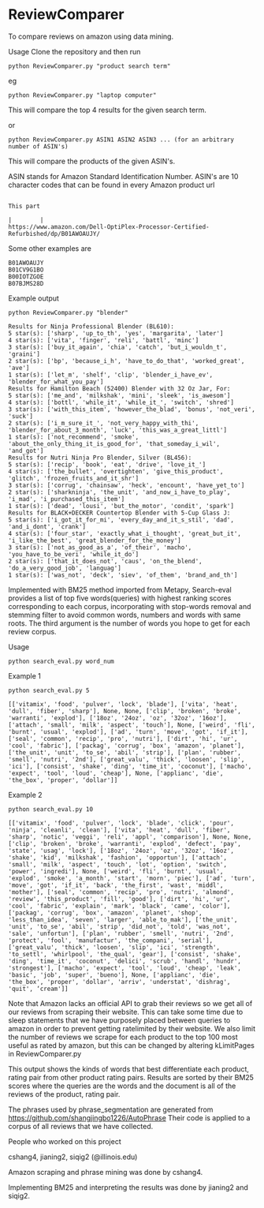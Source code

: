 # ReviewComparer
To compare reviews on amazon using data mining.

Usage
Clone the repository and then run
```
python ReviewComparer.py "product search term"
```
eg
```
python ReviewComparer.py "laptop computer"
```
This will compare the top 4 results for the given search term.

or
```
python ReviewComparer.py ASIN1 ASIN2 ASIN3 ... (for an arbitrary number of ASIN's)
```
This will compare the products of the given ASIN's.

ASIN stands for Amazon Standard Identification Number.
ASIN's are 10 character codes that can be found in every Amazon product url
```
                                                                        This part
                                                                        |        |    
https://www.amazon.com/Dell-OptiPlex-Processor-Certified-Refurbished/dp/B01AWOAUJY/
```

Some other examples are
```
B01AWOAUJY
B01CV9G1BO
B00IOTZGOE
B07BJMS28D
```

Example output
```
python ReviewComparer.py "blender"
```
```
Results for Ninja Professional Blender (BL610):
5 star(s): ['sharp', 'up_to_th', 'yes', 'margarita', 'later']
4 star(s): ['vita', 'finger', 'reli', 'battl', 'minc']
3 star(s): ['buy_it_again', 'chia', 'catch', 'but_i_wouldn_t', 'graini']
2 star(s): ['bp', 'because_i_h', 'have_to_do_that', 'worked_great', 'ave']
1 star(s): ['let_m', 'shelf', 'clip', 'blender_i_have_ev', 'blender_for_what_you_pay']
Results for Hamilton Beach (52400) Blender with 32 Oz Jar, For:
5 star(s): ['me_and', 'milkshak', 'mini', 'sleek', 'is_awesom']
4 star(s): ['bottl', 'while_it', 'while_it_', 'switch', 'shred']
3 star(s): ['with_this_item', 'however_the_blad', 'bonus', 'not_veri', 'suck']
2 star(s): ['i_m_sure_it_', 'not_very_happy_with_thi', 'blender_for_about_3_month', 'luck', 'this_was_a_great_littl']
1 star(s): ['not_recommend', 'smoke', 'about_the_only_thing_it_is_good_for', 'that_someday_i_wil', 'and_got']
Results for Nutri Ninja Pro Blender, Silver (BL456):
5 star(s): ['recip', 'book', 'eat', 'drive', 'love_it_']
4 star(s): ['the_bullet', 'overtighten', 'give_this_product', 'glitch', 'frozen_fruits_and_it_shr']
3 star(s): ['corrug', 'chainsaw', 'heck', 'encount', 'have_yet_to']
2 star(s): ['sharkninja', 'the_unit', 'and_now_i_have_to_play', 'i_mad', 'i_purchased_this_item']
1 star(s): ['dead', 'lousi', 'but_the_motor', 'condit', 'spark']
Results for BLACK+DECKER Countertop Blender with 5-Cup Glass J:
5 star(s): ['i_got_it_for_mi', 'every_day_and_it_s_stil', 'dad', 'and_i_dont', 'crank']
4 star(s): ['four_star', 'exactly_what_i_thought', 'great_but_it', 'i_like_the_best', 'great_blender_for_the_money']
3 star(s): ['not_as_good_as_a', 'of_their', 'macho', 'you_have_to_be_veri', 'while_it_do']
2 star(s): ['that_it_does_not', 'caus', 'on_the_blend', 'do_a_very_good_job', 'languag']
1 star(s): ['was_not', 'deck', 'siev', 'of_them', 'brand_and_th']
```

Implemented with BM25 method imported from Metapy, Search-eval provides a list of top five words(queries) with highest ranking scores corresponding to each corpus, incorporating with stop-words removal and stemming filter to avoid common words, numbers and words with same roots. The third argument is the number of words you hope to get for each review corpus.

Usage
```
python search_eval.py word_num
```
Example 1
```
python search_eval.py 5
```
```
[['vitamix', 'food', 'pulver', 'lock', 'blade'], ['vita', 'heat', 'dull', 'fiber', 'sharp'], None, None, ['clip', 'broken', 'broke', 'warranti', 'explod'], ['18oz', '24oz', 'oz', '32oz', '16oz'], ['attach', 'small', 'milk', 'aspect', 'touch'], None, ['weird', 'fli', 'burnt', 'usual', 'explod'], ['ad', 'turn', 'move', 'got', 'if_it'], ['seal', 'common', 'recip', 'pro', 'nutri'], ['dirt', 'hi', 'ur', 'cool', 'fabric'], ['packag', 'corrug', 'box', 'amazon', 'planet'], ['the_unit', 'unit', 'to_se', 'abil', 'strip'], ['plan', 'rubber', 'smell', 'nutri', '2nd'], ['great_valu', 'thick', 'loosen', 'slip', 'ici'], ['consist', 'shake', 'ding', 'time_it', 'coconut'], ['macho', 'expect', 'tool', 'loud', 'cheap'], None, ['applianc', 'die', 'the_box', 'proper', ‘dollar']]
```
Example 2
```
python search_eval.py 10
```
```
[['vitamix', 'food', 'pulver', 'lock', 'blade', 'click', 'pour', 'ninja', 'cleanli', 'clean'], ['vita', 'heat', 'dull', 'fiber', 'sharp', 'notic', 'veggi', 'reli', 'appl', 'comparison'], None, None, ['clip', 'broken', 'broke', 'warranti', 'explod', 'defect', 'pay', 'state', 'usag', 'lock'], ['18oz', '24oz', 'oz', '32oz', '16oz', 'shake', 'kid', 'milkshak', 'fashion', 'opportun'], ['attach', 'small', 'milk', 'aspect', 'touch', 'lot', 'option', 'switch', 'power', 'ingredi'], None, ['weird', 'fli', 'burnt', 'usual', 'explod', 'smoke', 'a_month', 'start', 'morn', 'piec'], ['ad', 'turn', 'move', 'got', 'if_it', 'back', 'the_first', 'wast', 'middl', 'mother'], ['seal', 'common', 'recip', 'pro', 'nutri', 'almond', 'review', 'this_product', 'fill', 'good'], ['dirt', 'hi', 'ur', 'cool', 'fabric', 'explain', 'mark', 'black', 'came', 'color'], ['packag', 'corrug', 'box', 'amazon', 'planet', 'shop', 'less_than_idea', 'seven', 'larger', 'able_to_mak'], ['the_unit', 'unit', 'to_se', 'abil', 'strip', 'did_not', 'told', 'was_not', 'sale', 'unfortun'], ['plan', 'rubber', 'smell', 'nutri', '2nd', 'protect', 'fool', 'manufactur', 'the_compani', 'serial'], ['great_valu', 'thick', 'loosen', 'slip', 'ici', 'strength', 'to_settl', 'whirlpool', 'the_qual', 'gear'], ['consist', 'shake', 'ding', 'time_it', 'coconut', 'delici', 'scrub', 'handl', 'hundr', 'strongest'], ['macho', 'expect', 'tool', 'loud', 'cheap', 'leak', 'basic', 'job', 'super', 'bueno'], None, ['applianc', 'die', 'the_box', 'proper', 'dollar', 'arriv', 'understat', 'dishrag', 'quit', ‘cream']]
```

Note that Amazon lacks an official API to grab their reviews so we get all of our reviews from scraping their website. This can take some time due to sleep statements that we have purposely placed between queries to amazon in order to prevent getting ratelimited by their website. We also limit the number of reviews we scrape for each product to the top 100 most useful as rated by amazon, but this can be changed by altering kLimitPages in ReviewComparer.py 

This output shows the kinds of words that best differentiate each product, rating pair from other product rating pairs.
Results are sorted by their BM25 scores where the queries are the words and the document is all of the reviews of the product, rating pair.

The phrases used by phrase_segmentation are generated from https://github.com/shangjingbo1226/AutoPhrase
Their code is applied to a corpus of all reviews that we have collected.

People who worked on this project

cshang4, jianing2, siqig2 (@illinois.edu)

Amazon scraping and phrase mining was done by cshang4.

Implementing BM25 and interpreting the results was done by jianing2 and siqig2.

